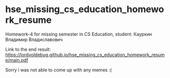 # hse_missing_cs_education_homework_resume

Homework-4 for missing semester in CS Education, student: Кауркин Владимир Владиславович

Link to the end result: https://lordvoldebug.github.io/hse_missing_cs_education_homework_resume/main.pdf

Sorry i was not able to come up with any memes :(
